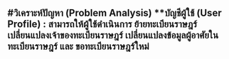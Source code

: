 #วิเคราะห์ปัญหา (Problem Analysis)
**บัญชีผู้ใช้ (User Profile) : สามารถให้ผู้ใช้ดำเนินการ ย้ายทะเบียนราษฎร์ เปลี่ยนแปลงเจ้าของทะเบียนราษฎร์ เปลี่ยนแปลงข้อมูลผู้อาศัยในทะเบียนราษฎร์ และ ขอทะเบียนราษฎร์ใหม่
--------------------------------------------------------

